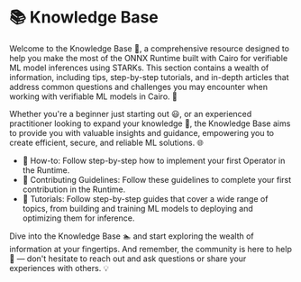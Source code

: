 # 📚 Knowledge Base

Welcome to the Knowledge Base 🌟, a comprehensive resource designed to help you make the most of the ONNX Runtime built with Cairo for verifiable ML model inferences using STARKs. This section contains a wealth of information, including tips, step-by-step tutorials, and in-depth articles that address common questions and challenges you may encounter when working with verifiable ML models in Cairo. 🧠

Whether you're a beginner just starting out 😃, or an experienced practitioner looking to expand your knowledge 💪, the Knowledge Base aims to provide you with valuable insights and guidance, empowering you to create efficient, secure, and reliable ML solutions. 🌐

- 🔧 How-to: Follow step-by-step how to implement your first Operator in the Runtime.
- 🤝 Contributing Guidelines: Follow these guidelines to complete your first contribution in the Runtime.
- 📝 Tutorials: Follow step-by-step guides that cover a wide range of topics, from building and training ML models to deploying and optimizing them for inference.

Dive into the Knowledge Base 🏊 and start exploring the wealth of information at your fingertips. And remember, the community is here to help 🤗 — don't hesitate to reach out and ask questions or share your experiences with others. 💡